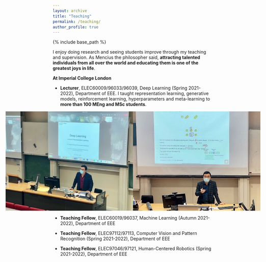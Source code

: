 ```yaml
---
layout: archive
title: "Teaching"
permalink: /teaching/
author_profile: true
---
```

{% include base_path %}

I enjoy doing research and seeing students improve through my teaching and supervision. As Mencius the philosopher said, **attracting talented individuals from all over the world and educating them is one of the greatest joys in life**.  

**At Imperial College London**

- **Lecturer**, ELEC60009/96033/96039, Deep Learning (Spring 2021-2022), Department of EEE. I taught representation learning, generative models, reinforcement learning, hyperparameters and meta-learning to **more than 100 MEng and MSc students**. 

<div style="display: flex; justify-content: center;">
  <img src="/images/teaching-DL-1.jpg" alt="image1" width="400">
  <img src="/images/teaching-DL-2.png" alt="image2" width="400">
</div>

- **Teaching Fellow**, ELEC60019/96037, Machine Learning (Autumn 2021-2022),  Department of EEE

- **Teaching Fellow**, ELEC97112/97113, Computer Vision and Pattern Recognition (Spring 2021-2022), Department of EEE

- **Teaching Fellow**, ELEC97046/97121, Human-Centered Robotics (Spring 2021-2022), Department of EEE

